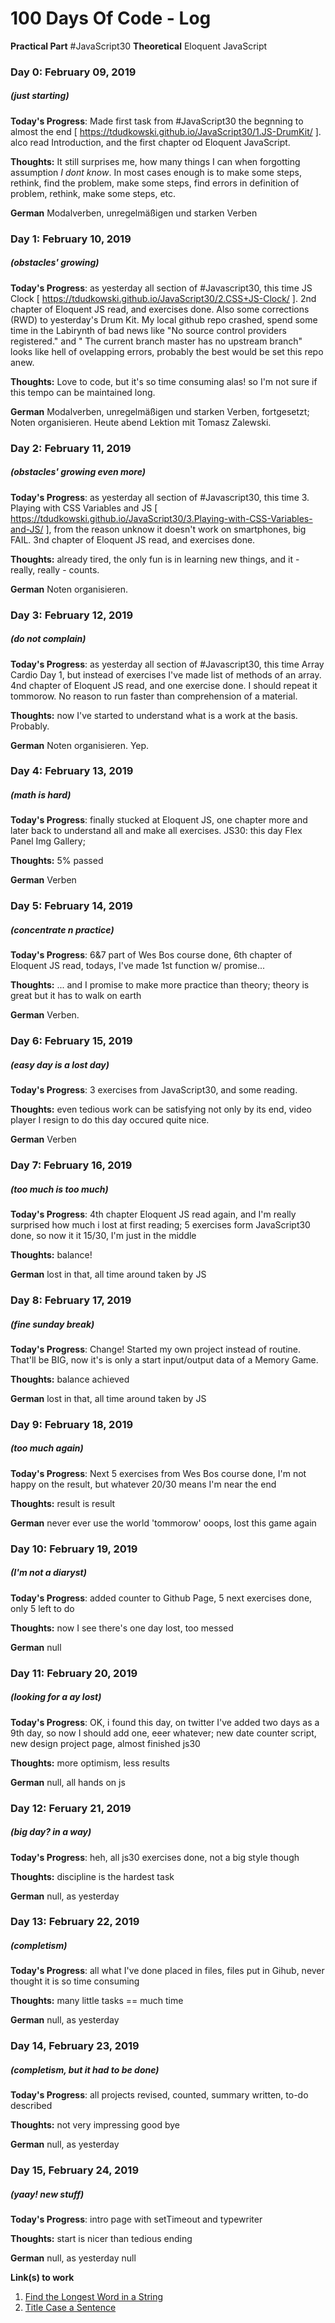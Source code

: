 # 100 Days Of Code - Log

**Practical Part** #JavaScript30
**Theoretical** Eloquent JavaScript

### Day 0: February 09, 2019
##### (just starting)

**Today's Progress**: Made first task from #JavaScript30 the begnning to almost the end [ https://tdudkowski.github.io/JavaScript30/1.JS-DrumKit/ ]. alco read Introduction, and the first chapter od Eloquent JavaScript.

**Thoughts:** It still surprises me, how many things I can when forgotting assumption *I dont know*. In most cases enough is to make some steps, rethink, find the problem, make some steps, find errors in definition of problem, rethink, make some steps, etc.

**German** Modalverben, unregelmäßigen und starken Verben

### Day 1: February 10, 2019
##### (obstacles' growing)

**Today's Progress**: as yesterday all section of #Javascript30, this time JS Clock [ https://tdudkowski.github.io/JavaScript30/2.CSS+JS-Clock/ ]. 2nd chapter of Eloquent JS read, and exercises done. Also some corrections (RWD) to yesterday's Drum Kit. My local github repo crashed, spend some time in the Labirynth of bad news like "No source control providers registered." and " The current branch master has no upstream branch" looks like hell of ovelapping errors, probably the best would be set this repo anew.

**Thoughts:**  Love to code, but it's so time consuming alas! so I'm not sure if this tempo can be maintained long.

**German** Modalverben, unregelmäßigen und starken Verben, fortgesetzt; Noten organisieren. Heute abend Lektion mit Tomasz Zalewski.

### Day 2: February 11, 2019
##### (obstacles' growing even more)

**Today's Progress**: as yesterday all section of #Javascript30, this time 3. Playing with CSS Variables and JS [ https://tdudkowski.github.io/JavaScript30/3.Playing-with-CSS-Variables-and-JS/ ], from the reason unknow it doesn't work on smartphones, big FAIL. 3nd chapter of Eloquent JS read, and exercises done.

**Thoughts:** already tired, the only fun is in learning new things, and it - really, really - counts.

**German** Noten organisieren.

### Day 3: February 12, 2019
##### (do not complain)

**Today's Progress**: as yesterday all section of #Javascript30, this time Array Cardio Day 1, but instead of exercises I've made list of methods of an array. 4nd chapter of Eloquent JS read, and one exercise done. I should repeat it tommorow. No reason to run faster than comprehension of a material.

**Thoughts:** now I've started to understand what is a work at the basis. Probably.

**German** Noten organisieren. Yep.

### Day 4: February 13, 2019
##### (math is hard)

**Today's Progress**: finally stucked at Eloquent JS, one chapter more and later back to understand all and make all exercises. JS30: this day Flex Panel Img Gallery;

**Thoughts:** 5% passed

**German** Verben

### Day 5: February 14, 2019
##### (concentrate n practice)

**Today's Progress**: 6&7 part of Wes Bos course done, 6th chapter of Eloquent JS read, todays, I've made 1st function w/ promise...

**Thoughts:** ... and I promise to make more practice than theory; theory is great but it has to walk on earth

**German** Verben.

### Day 6: February 15, 2019
##### (easy day is a lost day)

**Today's Progress**: 3 exercises from JavaScript30, and some reading.

**Thoughts:** even tedious work can be satisfying not only by its end, video player I resign to do this day occured quite nice.

**German** Verben

### Day 7: February 16, 2019
##### (too much is too much)

**Today's Progress**: 4th chapter Eloquent JS read again, and I'm really surprised how much i lost at first reading; 5 exercises form JavaScript30 done, so now it it 15/30, I'm just in the middle

**Thoughts:** balance!

**German** lost in that, all time around taken by JS

### Day 8: February 17, 2019
##### (fine sunday break)

**Today's Progress**: Change! Started my own project instead of routine. That'll be BIG, now it's is only a start input/output data of a Memory Game.

**Thoughts:** balance achieved

**German** lost in that, all time around taken by JS

### Day 9: February 18, 2019
##### (too much again)

**Today's Progress**: Next 5 exercises from Wes Bos course done, I'm not happy on the result, but whatever 20/30 means I'm near the end

**Thoughts:** result is result

**German** never ever use the world 'tommorow' ooops, lost this game again

### Day 10: February 19, 2019
##### (I'm not a diaryst)

**Today's Progress**: added counter to Github Page, 5 next exercises done, only 5 left to do

**Thoughts:** now I see there's one day lost, too messed

**German** null

### Day 11: February 20, 2019
##### (looking for a ay lost)

**Today's Progress**: OK, i found this day, on twitter I've added two days as a 9th day, so now I should add one, eeer whatever; new date counter script, new design project page, almost finished js30

**Thoughts:** more optimism, less results

**German** null, all hands on js

### Day 12: Feruary 21, 2019
##### (big day? in a way)

**Today's Progress**: heh, all js30 exercises done, not a big style though

**Thoughts:** discipline is the hardest task

**German** null, as yesterday

### Day 13: February 22, 2019
##### (completism)

**Today's Progress**: all what I've done placed in files, files put in Gihub, never thought it is so time consuming

**Thoughts:** many little tasks == much time

**German** null, as yesterday

### Day 14, February 23, 2019
##### (completism, but it had to be done)

**Today's Progress**: all projects revised, counted, summary written, to-do described

**Thoughts:** not very impressing good bye

**German** null, as yesterday

### Day 15, February 24, 2019
##### (yaay! new stuff)

**Today's Progress**: intro page with setTimeout and typewriter

**Thoughts:** start is nicer than tedious ending

**German** null, as yesterday null

**Link(s) to work**
1. [Find the Longest Word in a String](https://www.freecodecamp.com/challenges/find-the-longest-word-in-a-string)
2. [Title Case a Sentence](https://www.freecodecamp.com/challenges/title-case-a-sentence)
